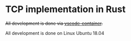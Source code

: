 # TCP implementation in Rust

~~All development is done via [vscode-container](https://code.visualstudio.com/docs/remote/containers).~~

All development is done on Linux Ubuntu 18.04

